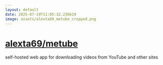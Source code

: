 ```yaml
---
layout: default
date: 2025-07-19T11:05:32.236619
image: assets/alexta69_metube_cropped.png
---
```


# [alexta69/metube](https://github.com/alexta69/metube)

self-hosted web app for downloading videos from YouTube and other sites
